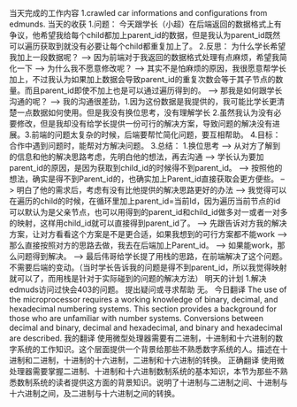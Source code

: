 当天完成的工作内容
1.crawled car informations and configurations from edmunds.
当天的收获
1.问题： 今天跟学长（小超）在后端返回的数据格式上有争议，他希望我给每个child都加上parent_id的数据，但是我认为parent_id既然可以遍历获取到就没有必要让每个child都重复加上了。
2.反思： 为什么学长希望我加上一段数据呢？ ——> 因为前端对于我返回的数据格式处理有点麻烦，希望我简化一下 –> 为什么我不愿意修改呢？ –> 其实不是怕麻烦的原因，我很愿意帮学长加上，不过我认为如果加上数据会导致parent_id的重复次数会等于其子节点的数量。而且parent_id即使不加上也是可以通过遍历得到的。 –> 那我是如何跟学长沟通的呢？ –> 我的沟通很差劲，1.因为这份数据是我提供的，我可能比学长更清楚一点数据如何使用。但是我没有换位思考，没有理解学长 2.虽然我认为没有必要修改，但是我却没有给学长提供一份可行的解决方案，导致问题的解决没有进展。3.前端的问题太复杂的时候，后端要帮忙简化问题，要互相帮助。
4.目标： 合作中遇到问题时，能帮对方解决问题。
3.总结： 1.换位思考 –> 从对方了解到的信息和他的解决思路考虑，先明白他的想法，再去沟通 –> 学长认为要加parent_id的原因，是因为获取到child_id的时候得不到parent_id。 –> 按照他的想法，确实是得不到Parent_id的，也确实加上Parent_id直接获取会更方便些。 –> 明白了他的需求后，考虑有没有比他提供的解决思路更好的办法 –> 我觉得可以在遍历的child的时候，在循环里加上parent_id=当前Id，因为遍历当前节点的id可以默认为是父亲节点，也可以用得到的parent_id和child_id做多对一或者一对多的映射，这样用child_id就可以直接得到parent_id了。 –> 先跟告诉对方我的解决方案，让对方看看这个方案是不是更合适，如果我想到的可行方案都不能work –> 那么直接按照对方的思路去做，我去在后端加上Parent_id。 –> 如果能work，那么问题得到解决。 –> 最后伟哥给学长提了用栈的思路，在前端解决了这个问题。不需要后端的变动。（当时学长告诉我的问题是得不到parent_id，所以我觉得映射就可以了，而用栈是针对于实际碰到的问题的解决方法）
明天的计划
1.解决edmuds访问过快会403的问题。
提出疑问或寻求帮助
无。
今日翻译
The use of the microprocessor requires a working knowledge of binary, decimal, and hexadecimal numbering systems. This section provides a background for those who are unfamiliar with number systems. Conversions between decimal and binary, decimal and hexadecimal, and binary and hexadecimal are described.
我的翻译
使用微型处理器需要有二进制，十进制和十六进制的数字系统的工作知识。这个层面提供一个背景给那些不熟悉数字系统的人。描述在十进制和二进制，十进制的十六进制，二进制和十六进制的转换。
正确翻译
使用微处理器需要掌握二进制、十进制和十六进制数制系统的基本知识，本节为那些不熟悉数制系统的读者提供这方面的背景知识。说明了十进制与二进制之间、十进制与十六进制之间，及二进制与十六进制之间的转换。